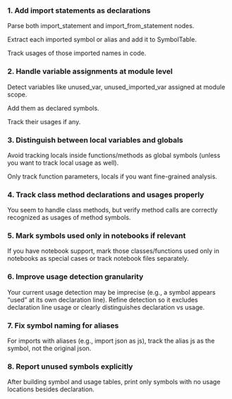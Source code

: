 ### 1. Add import statements as declarations
Parse both import_statement and import_from_statement nodes.

Extract each imported symbol or alias and add it to SymbolTable.

Track usages of those imported names in code.

### 2. Handle variable assignments at module level
Detect variables like unused_var, unused_imported_var assigned at module scope.

Add them as declared symbols.

Track their usages if any.

### 3. Distinguish between local variables and globals
Avoid tracking locals inside functions/methods as global symbols (unless you want to track local usage as well).

Only track function parameters, locals if you want fine-grained analysis.

### 4. Track class method declarations and usages properly
You seem to handle class methods, but verify method calls are correctly recognized as usages of method symbols.

### 5. Mark symbols used only in notebooks if relevant
If you have notebook support, mark those classes/functions used only in notebooks as special cases or track notebook files separately.

### 6. Improve usage detection granularity
Your current usage detection may be imprecise (e.g., a symbol appears “used” at its own declaration line). Refine detection so it excludes declaration line usage or clearly distinguishes declaration vs usage.

### 7. Fix symbol naming for aliases
For imports with aliases (e.g., import json as js), track the alias js as the symbol, not the original json.

### 8. Report unused symbols explicitly
After building symbol and usage tables, print only symbols with no usage locations besides declaration.